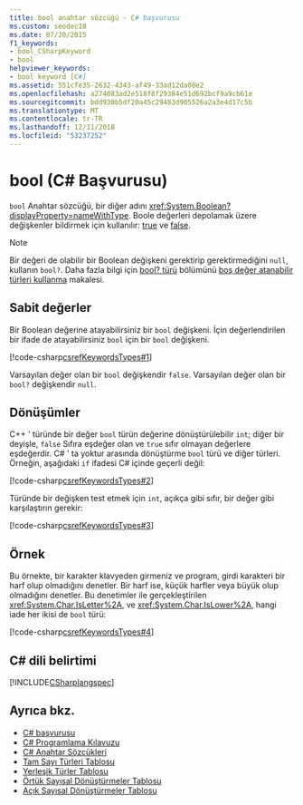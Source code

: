 ```yaml
---
title: bool anahtar sözcüğü - C# başvurusu
ms.custom: seodec18
ms.date: 07/20/2015
f1_keywords:
- bool_CSharpKeyword
- bool
helpviewer_keywords:
- bool keyword [C#]
ms.assetid: 551cfe35-2632-4343-af49-33ad12da08e2
ms.openlocfilehash: a274083ad2e518f8f29384e51d692bcf9a9cb61e
ms.sourcegitcommit: bdd930b5df20a45c29483d905526a2a3e4d17c5b
ms.translationtype: MT
ms.contentlocale: tr-TR
ms.lasthandoff: 12/11/2018
ms.locfileid: "53237252"
---
```

# <a name="bool-c-reference"></a>bool (C# Başvurusu)

`bool` Anahtar sözcüğü, bir diğer adını <xref:System.Boolean?displayProperty=nameWithType>. Boole değerleri depolamak üzere değişkenler bildirmek için kullanılır: [true](true-literal.md) ve [false](false-literal.md).

> [!NOTE]
> Bir değeri de olabilir bir Boolean değişkeni gerektirip gerektirmediğini `null`, kullanın `bool?`. Daha fazla bilgi için [bool? türü](../../programming-guide/nullable-types/using-nullable-types.md#the-bool-type) bölümünü [boş değer atanabilir türleri kullanma](../../programming-guide/nullable-types/using-nullable-types.md) makalesi.

## <a name="literals"></a>Sabit değerler

Bir Boolean değerine atayabilirsiniz bir `bool` değişkeni. İçin değerlendirilen bir ifade de atayabilirsiniz `bool` için bir `bool` değişkeni.

[!code-csharp[csrefKeywordsTypes#1](~/samples/snippets/csharp/VS_Snippets_VBCSharp/csrefKeywordsTypes/CS/keywordsTypes.cs#1)]

Varsayılan değer olan bir `bool` değişkendir `false`. Varsayılan değer olan bir `bool?` değişkendir `null`.

## <a name="conversions"></a>Dönüşümler

C++ ' türünde bir değer `bool` türün değerine dönüştürülebilir `int`; diğer bir deyişle, `false` Sıfıra eşdeğer olan ve `true` sıfır olmayan değerlere eşdeğerdir. C# ' ta yoktur arasında dönüştürme `bool` türü ve diğer türleri. Örneğin, aşağıdaki `if` ifadesi C# içinde geçerli değil:

[!code-csharp[csrefKeywordsTypes#2](~/samples/snippets/csharp/VS_Snippets_VBCSharp/csrefKeywordsTypes/CS/keywordsTypes.cs#2)]

Türünde bir değişken test etmek için `int`, açıkça gibi sıfır, bir değer gibi karşılaştırın gerekir:

[!code-csharp[csrefKeywordsTypes#3](~/samples/snippets/csharp/VS_Snippets_VBCSharp/csrefKeywordsTypes/CS/keywordsTypes.cs#3)]

## <a name="example"></a>Örnek

Bu örnekte, bir karakter klavyeden girmeniz ve program, girdi karakteri bir harf olup olmadığını denetler. Bir harf ise, küçük harfler veya büyük olup olmadığını denetler. Bu denetimler ile gerçekleştirilen <xref:System.Char.IsLetter%2A>, ve <xref:System.Char.IsLower%2A>, hangi iade her ikisi de `bool` türü:

[!code-csharp[csrefKeywordsTypes#4](~/samples/snippets/csharp/VS_Snippets_VBCSharp/csrefKeywordsTypes/CS/keywordsTypes.cs#4)]

## <a name="c-language-specification"></a>C# dili belirtimi

[!INCLUDE[CSharplangspec](~/includes/csharplangspec-md.md)]

## <a name="see-also"></a>Ayrıca bkz.

- [C# başvurusu](../../../csharp/language-reference/index.md)  
- [C# Programlama Kılavuzu](../../../csharp/programming-guide/index.md)  
- [C# Anahtar Sözcükleri](../../../csharp/language-reference/keywords/index.md)  
- [Tam Sayı Türleri Tablosu](../../../csharp/language-reference/keywords/integral-types-table.md)  
- [Yerleşik Türler Tablosu](../../../csharp/language-reference/keywords/built-in-types-table.md)  
- [Örtük Sayısal Dönüştürmeler Tablosu](../../../csharp/language-reference/keywords/implicit-numeric-conversions-table.md)  
- [Açık Sayısal Dönüştürmeler Tablosu](../../../csharp/language-reference/keywords/explicit-numeric-conversions-table.md)  